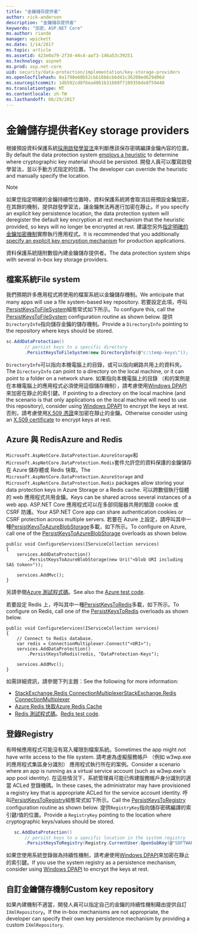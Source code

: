 ```yaml
---
title: "金鑰儲存提供者"
author: rick-anderson
description: "金鑰儲存提供者"
keywords: "加密，ASP.NET Core"
ms.author: riande
manager: wpickett
ms.date: 1/14/2017
ms.topic: article
ms.assetid: 423e0a79-2f34-44c4-aaf3-146a53c39251
ms.technology: aspnet
ms.prod: asp.net-core
uid: security/data-protection/implementation/key-storage-providers
ms.openlocfilehash: 0a1798e60b52cbb16b6cb6d41c36200ed629d06d
ms.sourcegitcommit: 1db592cd8f6ea4061b31689f7109356de8f59440
ms.translationtype: MT
ms.contentlocale: zh-TW
ms.lasthandoff: 08/29/2017
---
```

# <a name="key-storage-providers"></a><span data-ttu-id="26e79-104">金鑰儲存提供者</span><span class="sxs-lookup"><span data-stu-id="26e79-104">Key storage providers</span></span>

<a name=data-protection-implementation-key-storage-providers></a>

<span data-ttu-id="26e79-105">根據預設資料保護系統[採用啟發學習法](../configuration/default-settings.md#data-protection-default-settings)來判斷應該保存密碼編譯金鑰內容的位置。</span><span class="sxs-lookup"><span data-stu-id="26e79-105">By default the data protection system [employs a heuristic](../configuration/default-settings.md#data-protection-default-settings) to determine where cryptographic key material should be persisted.</span></span> <span data-ttu-id="26e79-106">開發人員可以覆寫啟發學習法，並以手動方式指定的位置。</span><span class="sxs-lookup"><span data-stu-id="26e79-106">The developer can override the heuristic and manually specify the location.</span></span>

> [!NOTE]
> <span data-ttu-id="26e79-107">如果您指定明確的金鑰持續性位置時，資料保護系統將會取消註冊預設金鑰加密，在其餘的機制，提供啟發學習法，讓金鑰無法再進行加密在靜止。</span><span class="sxs-lookup"><span data-stu-id="26e79-107">If you specify an explicit key persistence location, the data protection system will deregister the default key encryption at rest mechanism that the heuristic provided, so keys will no longer be encrypted at rest.</span></span> <span data-ttu-id="26e79-108">建議您另外[指定明確的金鑰加密機制](key-encryption-at-rest.md#data-protection-implementation-key-encryption-at-rest-providers)實際執行應用程式。</span><span class="sxs-lookup"><span data-stu-id="26e79-108">It is recommended that you additionally [specify an explicit key encryption mechanism](key-encryption-at-rest.md#data-protection-implementation-key-encryption-at-rest-providers) for production applications.</span></span>

<span data-ttu-id="26e79-109">資料保護系統隨附數個內建金鑰儲存提供者。</span><span class="sxs-lookup"><span data-stu-id="26e79-109">The data protection system ships with several in-box key storage providers.</span></span>

## <a name="file-system"></a><span data-ttu-id="26e79-110">檔案系統</span><span class="sxs-lookup"><span data-stu-id="26e79-110">File system</span></span>

<span data-ttu-id="26e79-111">我們預期許多應用程式將使用的檔案系統以金鑰儲存機制。</span><span class="sxs-lookup"><span data-stu-id="26e79-111">We anticipate that many apps will use a file system-based key repository.</span></span> <span data-ttu-id="26e79-112">若要設定此項，呼叫[PersistKeysToFileSystem](https://github.com/aspnet/DataProtection/blob/rel/1.1.0/src/Microsoft.AspNetCore.DataProtection/DataProtectionBuilderExtensions.cs)組態常式如下所示。</span><span class="sxs-lookup"><span data-stu-id="26e79-112">To configure this, call the [PersistKeysToFileSystem](https://github.com/aspnet/DataProtection/blob/rel/1.1.0/src/Microsoft.AspNetCore.DataProtection/DataProtectionBuilderExtensions.cs) configuration routine as shown below.</span></span> <span data-ttu-id="26e79-113">提供`DirectoryInfo`指向儲存金鑰的儲存機制。</span><span class="sxs-lookup"><span data-stu-id="26e79-113">Provide a `DirectoryInfo` pointing to the repository where keys should be stored.</span></span>

```csharp
sc.AddDataProtection()
       // persist keys to a specific directory
       .PersistKeysToFileSystem(new DirectoryInfo(@"c:\temp-keys\"));
   ```

<span data-ttu-id="26e79-114">`DirectoryInfo`可以指向本機電腦上的目錄，或可以指向網路共用上的資料夾。</span><span class="sxs-lookup"><span data-stu-id="26e79-114">The `DirectoryInfo` can point to a directory on the local machine, or it can point to a folder on a network share.</span></span> <span data-ttu-id="26e79-115">如果指向本機電腦上的目錄 （和的案例是在本機電腦上的應用程式必須使用這個儲存機制），請考慮使用[Windows DPAPI](key-encryption-at-rest.md#data-protection-implementation-key-encryption-at-rest)來加密在靜止的索引鍵。</span><span class="sxs-lookup"><span data-stu-id="26e79-115">If pointing to a directory on the local machine (and the scenario is that only applications on the local machine will need to use this repository), consider using [Windows DPAPI](key-encryption-at-rest.md#data-protection-implementation-key-encryption-at-rest) to encrypt the keys at rest.</span></span> <span data-ttu-id="26e79-116">否則，請考慮使用[X.509 憑證](key-encryption-at-rest.md#data-protection-implementation-key-encryption-at-rest)來加密在靜止的金鑰。</span><span class="sxs-lookup"><span data-stu-id="26e79-116">Otherwise consider using an [X.509 certificate](key-encryption-at-rest.md#data-protection-implementation-key-encryption-at-rest) to encrypt keys at rest.</span></span>

## <a name="azure-and-redis"></a><span data-ttu-id="26e79-117">Azure 與 Redis</span><span class="sxs-lookup"><span data-stu-id="26e79-117">Azure and Redis</span></span>

<span data-ttu-id="26e79-118">`Microsoft.AspNetCore.DataProtection.AzureStorage`和`Microsoft.AspNetCore.DataProtection.Redis`套件允許您的資料保護的金鑰儲存在 Azure 儲存體或 Redis 快取。</span><span class="sxs-lookup"><span data-stu-id="26e79-118">The `Microsoft.AspNetCore.DataProtection.AzureStorage` and `Microsoft.AspNetCore.DataProtection.Redis` packages allow storing your data protection keys in Azure Storage or a Redis cache.</span></span> <span data-ttu-id="26e79-119">可以跨數個執行個體的 web 應用程式共用金鑰。</span><span class="sxs-lookup"><span data-stu-id="26e79-119">Keys can be shared across several instances of a web app.</span></span> <span data-ttu-id="26e79-120">ASP.NET Core 應用程式可以在多部伺服器共用的驗證 cookie 或 CSRF 防護。</span><span class="sxs-lookup"><span data-stu-id="26e79-120">Your ASP.NET Core app can share authentication cookies or CSRF protection across multiple servers.</span></span> <span data-ttu-id="26e79-121">若要在 Azure 上設定，請呼叫其中一種[PersistKeysToAzureBlobStorage](https://github.com/aspnet/DataProtection/blob/rel/1.1.0/src/Microsoft.AspNetCore.DataProtection.AzureStorage/AzureDataProtectionBuilderExtensions.cs)多載，如下所示。</span><span class="sxs-lookup"><span data-stu-id="26e79-121">To configure on Azure, call one of the [PersistKeysToAzureBlobStorage](https://github.com/aspnet/DataProtection/blob/rel/1.1.0/src/Microsoft.AspNetCore.DataProtection.AzureStorage/AzureDataProtectionBuilderExtensions.cs) overloads as shown below.</span></span>

```
public void ConfigureServices(IServiceCollection services)
{
    services.AddDataProtection()
        .PersistKeysToAzureBlobStorage(new Uri("<blob URI including SAS token>"));

    services.AddMvc();
}
```

<span data-ttu-id="26e79-122">另請參閱[Azure 測試程式碼](https://github.com/aspnet/DataProtection/blob/rel/1.1.0/samples/AzureBlob/Program.cs)。</span><span class="sxs-lookup"><span data-stu-id="26e79-122">See also the [Azure test code](https://github.com/aspnet/DataProtection/blob/rel/1.1.0/samples/AzureBlob/Program.cs).</span></span>

<span data-ttu-id="26e79-123">若要設定 Redis 上，呼叫其中一種[PersistKeysToRedis](https://github.com/aspnet/DataProtection/blob/rel/1.1.0/src/Microsoft.AspNetCore.DataProtection.Redis/RedisDataProtectionBuilderExtensions.cs)多載，如下所示。</span><span class="sxs-lookup"><span data-stu-id="26e79-123">To configure on Redis, call one of the [PersistKeysToRedis](https://github.com/aspnet/DataProtection/blob/rel/1.1.0/src/Microsoft.AspNetCore.DataProtection.Redis/RedisDataProtectionBuilderExtensions.cs) overloads as shown below.</span></span>

```
public void ConfigureServices(IServiceCollection services)
{
    // Connect to Redis database.
    var redis = ConnectionMultiplexer.Connect("<URI>");
    services.AddDataProtection()
        .PersistKeysToRedis(redis, "DataProtection-Keys");

    services.AddMvc();
}
```

<span data-ttu-id="26e79-124">如需詳細資訊，請參閱下列主題：</span><span class="sxs-lookup"><span data-stu-id="26e79-124">See the following for more information:</span></span>

- [<span data-ttu-id="26e79-125">StackExchange.Redis ConnectionMultiplexer</span><span class="sxs-lookup"><span data-stu-id="26e79-125">StackExchange.Redis ConnectionMultiplexer</span></span>](https://github.com/StackExchange/StackExchange.Redis/blob/master/docs/Basics.md)
- [<span data-ttu-id="26e79-126">Azure Redis 快取</span><span class="sxs-lookup"><span data-stu-id="26e79-126">Azure Redis Cache</span></span>](https://docs.microsoft.com/azure/redis-cache/cache-dotnet-how-to-use-azure-redis-cache#connect-to-the-cache)
- <span data-ttu-id="26e79-127">[Redis 測試程式碼](https://github.com/aspnet/DataProtection/blob/rel/1.1.0/samples/Redis/Program.cs)。</span><span class="sxs-lookup"><span data-stu-id="26e79-127">[Redis test code](https://github.com/aspnet/DataProtection/blob/rel/1.1.0/samples/Redis/Program.cs).</span></span>

## <a name="registry"></a><span data-ttu-id="26e79-128">登錄</span><span class="sxs-lookup"><span data-stu-id="26e79-128">Registry</span></span>

<span data-ttu-id="26e79-129">有時候應用程式可能沒有寫入權限到檔案系統。</span><span class="sxs-lookup"><span data-stu-id="26e79-129">Sometimes the app might not have write access to the file system.</span></span> <span data-ttu-id="26e79-130">請考慮為虛擬服務帳戶 （例如 w3wp.exe 的應用程式集區身分識別） 應用程式執行所在的案例。</span><span class="sxs-lookup"><span data-stu-id="26e79-130">Consider a scenario where an app is running as a virtual service account (such as w3wp.exe's app pool identity).</span></span> <span data-ttu-id="26e79-131">在這些情況下，系統管理員可能已佈建服務帳戶身分識別的適當 ACLed 登錄機碼。</span><span class="sxs-lookup"><span data-stu-id="26e79-131">In these cases, the administrator may have provisioned a registry key that is appropriate ACLed for the service account identity.</span></span> <span data-ttu-id="26e79-132">呼叫[PersistKeysToRegistry](https://github.com/aspnet/DataProtection/blob/rel/1.1.0/src/Microsoft.AspNetCore.DataProtection/DataProtectionBuilderExtensions.cs)組態常式如下所示。</span><span class="sxs-lookup"><span data-stu-id="26e79-132">Call the [PersistKeysToRegistry](https://github.com/aspnet/DataProtection/blob/rel/1.1.0/src/Microsoft.AspNetCore.DataProtection/DataProtectionBuilderExtensions.cs) configuration routine as shown below.</span></span> <span data-ttu-id="26e79-133">提供`RegistryKey`指向儲存密碼編譯的索引鍵/值的位置。</span><span class="sxs-lookup"><span data-stu-id="26e79-133">Provide a `RegistryKey` pointing to the location where cryptographic keys/values should be stored.</span></span>

```csharp
   sc.AddDataProtection()
       // persist keys to a specific location in the system registry
       .PersistKeysToRegistry(Registry.CurrentUser.OpenSubKey(@"SOFTWARE\Sample\keys"));
   ```

<span data-ttu-id="26e79-134">如果您使用系統登錄做為持續性機制，請考慮使用[Windows DPAPI](key-encryption-at-rest.md#data-protection-implementation-key-encryption-at-rest)來加密在靜止的索引鍵。</span><span class="sxs-lookup"><span data-stu-id="26e79-134">If you use the system registry as a persistence mechanism, consider using [Windows DPAPI](key-encryption-at-rest.md#data-protection-implementation-key-encryption-at-rest) to encrypt the keys at rest.</span></span>

## <a name="custom-key-repository"></a><span data-ttu-id="26e79-135">自訂金鑰儲存機制</span><span class="sxs-lookup"><span data-stu-id="26e79-135">Custom key repository</span></span>

<span data-ttu-id="26e79-136">如果內建機制不適當，開發人員可以指定自己的金鑰的持續性機制藉由提供自訂`IXmlRepository`。</span><span class="sxs-lookup"><span data-stu-id="26e79-136">If the in-box mechanisms are not appropriate, the developer can specify their own key persistence mechanism by providing a custom `IXmlRepository`.</span></span>
